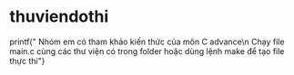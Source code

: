 # thuviendothi
printf("
Nhóm em có tham khảo kiến thức của môn C advance\n
Chạy file main.c cùng các thư viện có trong folder hoặc dùng lệnh make để tạo file thực thi"}

